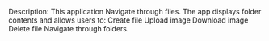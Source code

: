 Description:
This application Navigate through files.
The app displays folder contents and allows users to:
Create file
Upload image
Download image
Delete file
Navigate through folders.



